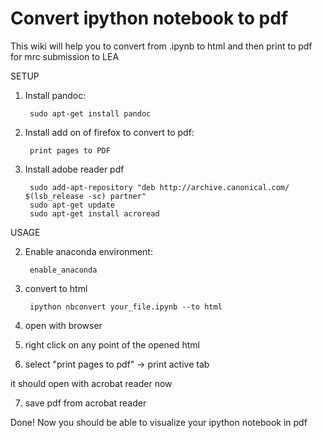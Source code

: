 Convert ipython notebook to pdf
===============================

This wiki will help you to convert from .ipynb to html and then print to pdf for mrc submission to LEA

SETUP

1. Install pandoc:

		sudo apt-get install pandoc

2. Install add on of firefox to convert to pdf:

		print pages to PDF

3. Install adobe reader pdf

		sudo add-apt-repository "deb http://archive.canonical.com/ $(lsb_release -sc) partner"
		sudo apt-get update
		sudo apt-get install acroread

USAGE

2. Enable anaconda environment:

		enable_anaconda

3. convert to html

		ipython nbconvert your_file.ipynb --to html

4. open with browser

5. right click on any point of the opened html

6. select "print pages to pdf" -> print active tab

it should open with acrobat reader now

7. save pdf from acrobat reader

Done! Now you should be able to visualize your ipython notebook in pdf